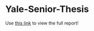 # Yale-Senior-Thesis

Use [this link](https://github.com/mamoesta/Yale-Senior-Thesis/blob/master/Weather_Data_and_Time-Series_Emotions_Among_High_School_Students.pdf) to view the full report!
